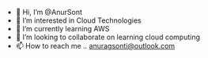 - 👋 Hi, I’m @AnurSont
- 👀 I’m interested in Cloud Technologies
- 🌱 I’m currently learning AWS
- 💞️ I’m looking to collaborate on learning cloud computing
- 📫 How to reach me .. anuragsonti@outlook.com

<!---
AnuragSonti/AnuragSonti is a ✨ special ✨ repository because its `README.md` (this file) appears on your GitHub profile.
You can click the Preview link to take a look at your changes.
--->
